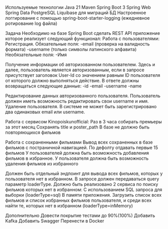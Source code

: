 Используемые технологии Java 21 Maven Spring Boot 3 Spring Web Spring Data PostgreSQL Liquibase для миграций БД Настроенное логгирование с помощью spring-boot-starter-logging (ежедневное ротирование log файла)

Задача Необходимо на базе Spring Boot сделать REST API приложение которое реализует следующий функционал: Работа с пользователями: Регистрация. Обязательные поля: -email (проверка на валидность формата) -username (только символы латинского алфавита) Необязательные поля: -Имя

Получение информации об авторизованном пользователем. Здесь и далее, пользователь является авторизованным, если в запросе присутствует заголовок User-Id со значением равным ID пользователя от которого должно выполняться действие. В ответе должны возвращаться следующие данные: -id -email -username -name

Редактирование данных авторизованного пользователя. Пользователь должен иметь возможность редактировать свои username и имя. Удаление пользователя. В системе не может быть зарегистрировано два одинаковых email или username.

Работа с сервисом Kinopoiskunofficial: Раз в 3 часа собирать премьеры за этот месяц Сохранять title и poster_path В базе не должно быть повторяющихся фильмов

Работа с сохраненными фильмами Вывод всех сохраненных в базе фильмов с постраничной навигацией. По дефолту отдавать первые 15 фильмов У пользователей должна быть возможность добавления фильмов в избранное. У пользователя должна быть возможность удаления фильмов из избранного

Должен быть отдельный эндпоинт для вывода всех фильмов, которых у пользователя нет в избранном. В запросе должен передаваться query параметр loaderType. Должно быть реализовано 2 сервиса по поиску фильмов которых нет в избранном: С использованием SQL запроса для выборки (loaderType=sql) В памяти приложения. Загрузить список всех фильмов и список избранных фильмов пользователя, и среди всех найти те, которых нет в избранном (loaderType=inMemory)

Дополнительно Довести покрытие тестами до 90%(100%) Добавить Kafka Добавить Swagger Перенести в Docker